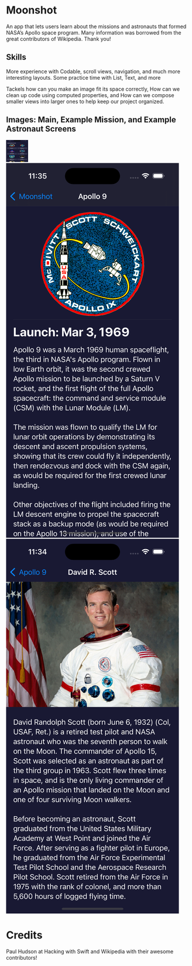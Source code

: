 # Moonshot
An app that lets users learn about the missions and astronauts that formed NASA’s Apollo space program.
Many information was borrowed from the great contributors of Wikipedia. Thank you!

## Skills
More experience with Codable, scroll views, navigation, and much more interesting layouts.
Some practice time with List, Text, and more

Tackels how can you make an image fit its space correctly, How can we clean up code using computed properties, and
How can we compose smaller views into larger ones to help keep our project organized.

## Images: Main, Example Mission, and Example Astronaut Screens
<img src="/main.png" alt="main" title="Main Navigation Grid" height="60" width="60">
<img src="/mission.png" alt="Mission" title="Apollo 9">
<img src="/astronaut.png" alt="Astronaut" title="David R. Scott">

# Credits
Paul Hudson at Hacking with Swift and Wikipedia with their awesome contributors!

